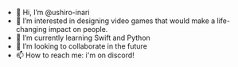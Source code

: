 - 👋 Hi, I’m @ushiro-inari
- 👀 I’m interested in designing video games that would make a life-changing impact on people.
- 🌱 I’m currently learning Swift and Python
- 💞️ I’m looking to collaborate in the future
- 📫 How to reach me: i'm on discord!

<!---
ushiro-inari/ushiro-inari is a ✨ special ✨ repository because its `README.md` (this file) appears on your GitHub profile.
You can click the Preview link to take a look at your changes.
--->
